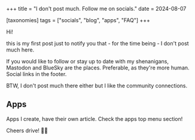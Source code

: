 +++
title = "I don't post much. Follow me on socials."
date = 2024-08-07

[taxonomies]
tags = ["socials", "blog", "apps", "FAQ"]
+++

Hi!

this is my first post just to notify you that - for the time being - I don't
post much here.

If you would like to follow or stay up to date with my shenanigans, Mastodon
and BlueSky are the places. Preferable, as they're more human. Social links in
the footer.

BTW, I don't post much there either but I like the community connections.

## Apps

Apps I create, have their own article. Check the apps top menu section!

Cheers drive! 🍻🚌
